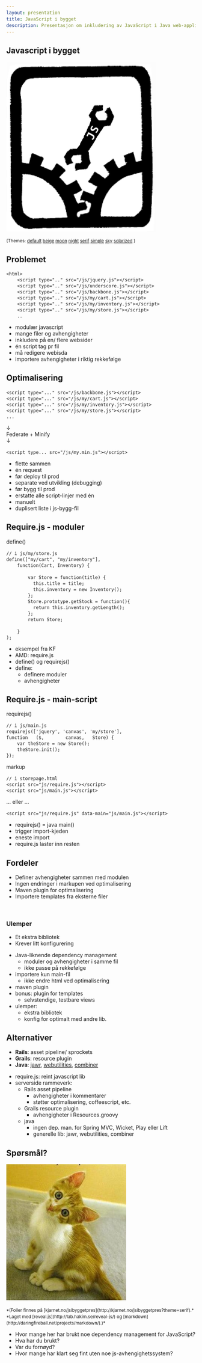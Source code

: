 ```yaml
---
layout: presentation
title: JavaScript i bygget
description: Presentasjon om inkludering av JavaScript i Java web-applikasjoner.
---
```


<section>

Javascript i bygget
===================
![JavaScript Sabotage](/assets/sabotage_js_small.png)

<small>

(Themes:
[default](?theme=default)
[beige](?theme=beige)
[moon](?theme=moon)
[night](?theme=night)
[serif](?theme=serif)
[simple](?theme=simple)
[sky](?theme=sky)
[solarized](?theme=solarized)
)

</small>

</section>

<section>

Problemet
---------

    <html>
        <script type=".." src="/js/jquery.js"></script>
        <script type=".." src="/js/underscore.js"></script>
        <script type=".." src="/js/backbone.js"></script>
        <script type=".." src="/js/my/cart.js"></script>
        <script type=".." src="/js/my/inventory.js"></script>
        <script type=".." src="/js/my/store.js"></script>
        ..

<aside class="notes">

- modulær javascript
- mange filer og avhengigheter
- inkludere på en/ flere websider
- én script tag pr fil
- må redigere webisda
- importere avhengigheter i riktig rekkefølge

</aside>

</section>

 
<section>

Optimalisering
--------------

    <script type="..." src="/js/backbone.js"></script>
    <script type="..." src="/js/my/cart.js"></script>
    <script type="..." src="/js/my/inventory.js"></script>
    <script type="..." src="/js/my/store.js"></script>
    ...

&darr;   
Federate + Minify   
&darr;

    <script type... src="/js/my.min.js"></script>

<aside class="notes">

- flette sammen
- én request
- før deploy til prod
- separate ved utvikling (debugging)
- før bygg til prod
- erstatte alle script-linjer med én
- manuelt
- duplisert liste i js-bygg-fil

</aside>

</section>

<section>

Require.js - moduler
--------------------

define()

    // i js/my/store.js
    define(["my/cart", "my/inventory"],
        function(Cart, Inventory) {

            var Store = function(title) {
              this.title = title;
              this.inventory = new Inventory();
            };
            Store.prototype.getStock = function(){
              return this.inventory.getLength();
            };
            return Store;

        }
    );

<aside class="notes">

- eksempel fra KF
- AMD: require.js
- define() og requirejs()
- define:
  - definere moduler
  - avhengigheter

</aside>
</section>

<section>

Require.js - main-script
------------------------

requirejs()

    // i js/main.js
    requirejs(['jquery', 'canvas', 'my/store'],
    function   ($,        canvas,   Store) {
        var theStore = new Store();
        theStore.init();
    });

markup

    // i storepage.html
    <script src="js/require.js"></script>
    <script src="js/main.js"></script>

... eller ...

    <script src="js/require.js" data-main="js/main.js"></script>


<aside class="notes">

- requirejs() = java main()
- trigger import-kjeden
- eneste import
- require.js laster inn resten

</aside>
</section>


<section>

Fordeler
--------

- Definer avhengigheter sammen med modulen
- Ingen endringer i markupen ved optimalisering
- Maven plugin for optimalisering
- Importere templates fra eksterne filer

&nbsp;

### Ulemper

- Et ekstra bibliotek
- Krever litt konfigurering

<aside class="notes">

- Java-liknende dependency management
  - moduler og avhengigheter i samme fil
  - ikke passe på rekkefølge
- importere kun main-fil
  - ikke endre html ved optimalisering
- maven plugin
- bonus: plugin for templates
  - selvstendige, testbare views
- ulemper: 
  - ekstra bibliotek
  - konfig for optimalt med andre lib.

</aside>
</section>


<section>

Alternativer
------------

- **Rails**: asset pipeline/ sprockets
- **Grails**: resource plugin
- **Java**:
[jawr](https://jawr.java.net/), 
[webutilities](https://code.google.com/p/webutilities/), 
[combiner](https://github.com/nzakas/combiner)

<aside class="notes">

- require.js: reint javascript lib
- serverside rammeverk:
  - Rails asset pipeline
    - avhengigheter i kommentarer
    - støtter optimalisering, coffeescript, etc.
  - Grails resource plugin
    - avhengigheter i Resources.groovy
  - java
    - ingen dep. man. for Spring MVC, Wicket, Play eller Lift
    - generelle lib: jawr, webutilities, combiner

</aside>
</section>

<section>

Spørsmål?
----------

![Confused Lolcat](/assets/lolcat_confused.jpg)


<small>
*(Foiler finnes på [kjarnet.no/jsibyggetpres](http://kjarnet.no/jsibyggetpres?theme=serif).*   
*Laget med [reveal.js](http://lab.hakim.se/reveal-js/)
og [markdown](http://daringfireball.net/projects/markdown/).)*
</small>

<aside class="notes">

- Hvor mange her har brukt noe dependency management for JavaScript?
- Hva har du brukt? 
- Var du fornøyd?
- Hvor mange har klart seg fint uten noe js-avhengighetssystem?

</aside>
</section>

